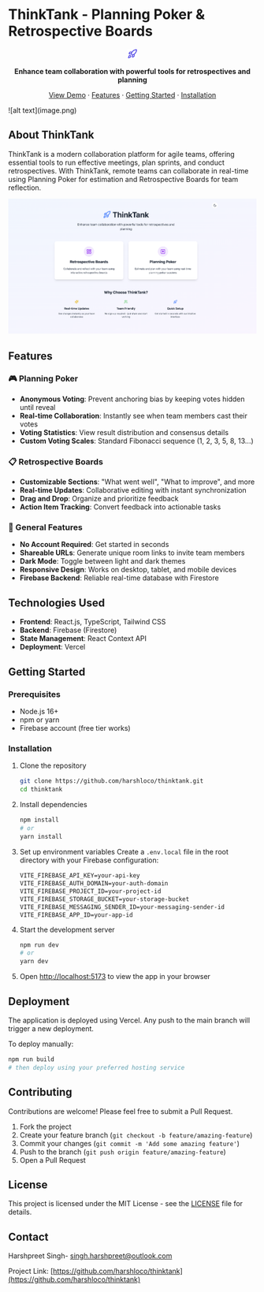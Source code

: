 # ThinkTank - Planning Poker & Retrospective Boards

<div align="center">
  <img src="./public/favicon.svg" alt="ThinkTank Logo" width="20"/>
  <p><strong>Enhance team collaboration with powerful tools for retrospectives and planning</strong></p>
  <p>
    <a href="https://thinktank-app.vercel.app">View Demo</a>
    ·
    <a href="#features">Features</a>
    ·
    <a href="#getting-started">Getting Started</a>
    ·
    <a href="#installation">Installation</a>
  </p>
</div>![alt text](image.png)

## About ThinkTank

ThinkTank is a modern collaboration platform for agile teams, offering essential tools to run effective meetings, plan sprints, and conduct retrospectives. With ThinkTank, remote teams can collaborate in real-time using Planning Poker for estimation and Retrospective Boards for team reflection.

<div align="center">
  <img src="./public/screenshot.png" alt="ThinkTank Screenshot" width="900"/>
</div>

## Features

### 🎮 Planning Poker

- **Anonymous Voting**: Prevent anchoring bias by keeping votes hidden until reveal
- **Real-time Collaboration**: Instantly see when team members cast their votes
- **Voting Statistics**: View result distribution and consensus details
- **Custom Voting Scales**: Standard Fibonacci sequence (1, 2, 3, 5, 8, 13...)

### 📋 Retrospective Boards

- **Customizable Sections**: "What went well", "What to improve", and more
- **Real-time Updates**: Collaborative editing with instant synchronization
- **Drag and Drop**: Organize and prioritize feedback
- **Action Item Tracking**: Convert feedback into actionable tasks

### 🚀 General Features

- **No Account Required**: Get started in seconds
- **Shareable URLs**: Generate unique room links to invite team members
- **Dark Mode**: Toggle between light and dark themes
- **Responsive Design**: Works on desktop, tablet, and mobile devices
- **Firebase Backend**: Reliable real-time database with Firestore

## Technologies Used

- **Frontend**: React.js, TypeScript, Tailwind CSS
- **Backend**: Firebase (Firestore)
- **State Management**: React Context API
- **Deployment**: Vercel

## Getting Started

### Prerequisites

- Node.js 16+
- npm or yarn
- Firebase account (free tier works)

### Installation

1. Clone the repository

   ```bash
   git clone https://github.com/harshloco/thinktank.git
   cd thinktank
   ```

2. Install dependencies

   ```bash
   npm install
   # or
   yarn install
   ```

3. Set up environment variables
   Create a `.env.local` file in the root directory with your Firebase configuration:

   ```
   VITE_FIREBASE_API_KEY=your-api-key
   VITE_FIREBASE_AUTH_DOMAIN=your-auth-domain
   VITE_FIREBASE_PROJECT_ID=your-project-id
   VITE_FIREBASE_STORAGE_BUCKET=your-storage-bucket
   VITE_FIREBASE_MESSAGING_SENDER_ID=your-messaging-sender-id
   VITE_FIREBASE_APP_ID=your-app-id
   ```

4. Start the development server

   ```bash
   npm run dev
   # or
   yarn dev
   ```

5. Open [http://localhost:5173](http://localhost:5173) to view the app in your browser

## Deployment

The application is deployed using Vercel. Any push to the main branch will trigger a new deployment.

To deploy manually:

```bash
npm run build
# then deploy using your preferred hosting service
```

## Contributing

Contributions are welcome! Please feel free to submit a Pull Request.

1. Fork the project
2. Create your feature branch (`git checkout -b feature/amazing-feature`)
3. Commit your changes (`git commit -m 'Add some amazing feature'`)
4. Push to the branch (`git push origin feature/amazing-feature`)
5. Open a Pull Request

## License

This project is licensed under the MIT License - see the [LICENSE](LICENSE) file for details.

## Contact

Harshpreet Singh- [singh.harshpreet@outlook.com](mailto:singh.harshpreet@outlook.com)

Project Link: [https://github.com/harshloco/thinktank](https://github.com/harshloco/thinktank)
